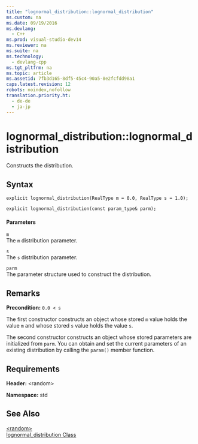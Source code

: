 ```yaml
---
title: "lognormal_distribution::lognormal_distribution"
ms.custom: na
ms.date: 09/19/2016
ms.devlang: 
  - C++
ms.prod: visual-studio-dev14
ms.reviewer: na
ms.suite: na
ms.technology: 
  - devlang-cpp
ms.tgt_pltfrm: na
ms.topic: article
ms.assetid: 7fb3d165-8df5-45c4-90a5-8e2fcfdd98a1
caps.latest.revision: 12
robots: noindex,nofollow
translation.priority.ht: 
  - de-de
  - ja-jp
---
```

# lognormal_distribution::lognormal_distribution
Constructs the distribution.  
  
## Syntax  
  
```  
explicit lognormal_distribution(RealType m = 0.0, RealType s = 1.0);  
  
explicit lognormal_distribution(const param_type& parm);  
```  
  
#### Parameters  
 `m`  
 The `m` distribution parameter.  
  
 `s`  
 The `s` distribution parameter.  
  
 `parm`  
 The parameter structure used to construct the distribution.  
  
## Remarks  
 **Precondition:** `0.0 < s`  
  
 The first constructor constructs an object whose stored `m` value holds the value `m` and whose stored `s` value holds the value `s`.  
  
 The second constructor constructs an object whose stored parameters are initialized from `parm`. You can obtain and set the current parameters of an existing distribution by calling the `param()` member function.  
  
## Requirements  
 **Header:** <random\>  
  
 **Namespace:** std  
  
## See Also  
 [<random\>](../vs140/-random-.md)   
 [lognormal_distribution Class](../vs140/lognormal_distribution-Class.md)